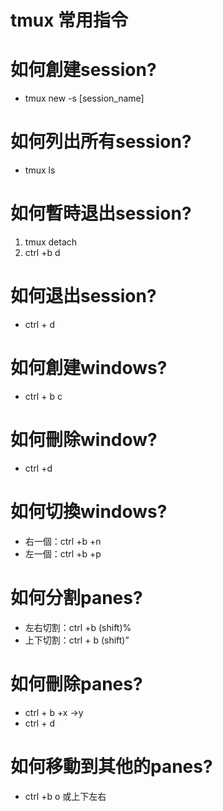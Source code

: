 # tmux 常用指令

# 如何創建session?
- tmux new -s [session_name]

# 如何列出所有session?
- tmux ls

# 如何暫時退出session?
1. tmux detach
2. ctrl +b d
# 如何退出session?
- ctrl + d

# 如何創建windows?
- ctrl + b c

# 如何刪除window?
- ctrl +d

# 如何切換windows?
- 右一個：ctrl +b +n
- 左一個：ctrl +b +p
# 如何分割panes?
- 左右切割：ctrl +b (shift)%
- 上下切割：ctrl + b (shift)”

# 如何刪除panes?
- ctrl + b +x ->y
- ctrl + d

# 如何移動到其他的panes?
- ctrl +b o 或上下左右

